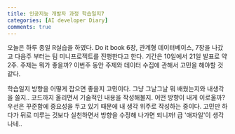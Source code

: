 ```yaml
---
title: 인공지능 개발자 과정 학습일지7
categories: [AI developer Diary]
comments: true
---
```


오늘은 하루 종일 R실습을 하였다. Do it book 6장, 관계형 데이터베이스, 7장을 나갔고 다음주 부터는 팀 미니프로젝트를 진행한다고 한다. 기간은 10일에서 21일 발표로 약 2주. 주제는 뭐가 좋을까? 이번주 동안 주제와 데이터 수집에 관해서 고민을 해야할 것 같다.

학습일지 방향을 어떻게 잡으면 좋을지 고민이다. 그냥 그날그날 뭐 배웠는지와 내생각을 쓸지.. 코드까지 올리면서 기술적인 내용을 작성해볼지. 어떤 방향이 내게 이로울까? 우선은 꾸준함에 중요성을 두고 있기 때문에 내 생각 위주로 작성하는 중이다. 고민만 하다가 뒤로 미루는 것보다 실천하면서 방향을 수정해 나가면 되니까! 급 '애자일'이 생각나네..
